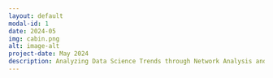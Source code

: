 ```yaml
---
layout: default
modal-id: 1
date: 2024-05
img: cabin.png
alt: image-alt
project-date: May 2024
description: Analyzing Data Science Trends through Network Analysis and NLP-Based Social Media Text Mining
---
```

